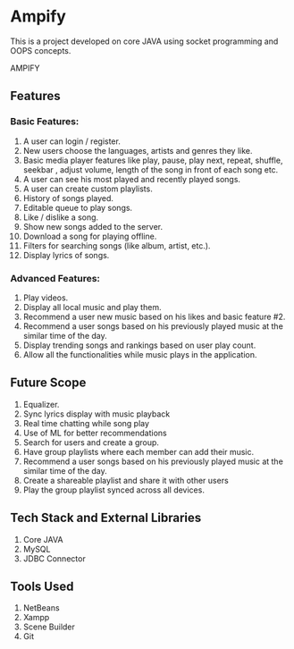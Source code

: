 # Ampify
This is a project developed on core JAVA using socket programming and OOPS concepts.

AMPIFY
## Features

### Basic Features: 
1. A user can login / register. 
2. New users choose the languages, artists and genres they like. 
3. Basic media player features like play, pause, play next, repeat, shuffle, seekbar , adjust     volume, length of the song in front of each song etc. 
4. A user can see his most played and recently played songs. 
5. A user can create custom playlists. 
6. History of songs played.
7. Editable queue to play songs. 
8. Like / dislike a song. 
9. Show new songs added to the server. 
10. Download a song for playing offline. 
11. Filters for searching songs (like album, artist, etc.). 
12. Display lyrics of songs. 

### Advanced Features: 
1. Play videos. 
2. Display all local music and play them. 
3. Recommend a user new music based on his likes and basic feature #2.
4. Recommend a user songs based on his previously played music at the similar time of the day. 
5. Display trending songs and rankings based on user play count. 
6. Allow all the functionalities while music plays in the application.


## Future Scope
1. Equalizer.
2. Sync lyrics display with music playback
3. Real time chatting while song play
4. Use of ML for better recommendations
5. Search for users and create a group.
6. Have group playlists where each member can add their music.
7. Recommend a user songs based on his previously played music at the similar time of the day.
8. Create a shareable playlist and share it with other users
9. Play the group playlist synced across all devices.


## Tech Stack and External Libraries
1. Core JAVA
2. MySQL
3. JDBC Connector

## Tools Used
1. NetBeans
2. Xampp
3. Scene Builder
4. Git
